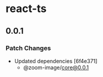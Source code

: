 # react-ts

## 0.0.1

### Patch Changes

- Updated dependencies [6f4e371]
  - @zoom-image/core@0.0.1
